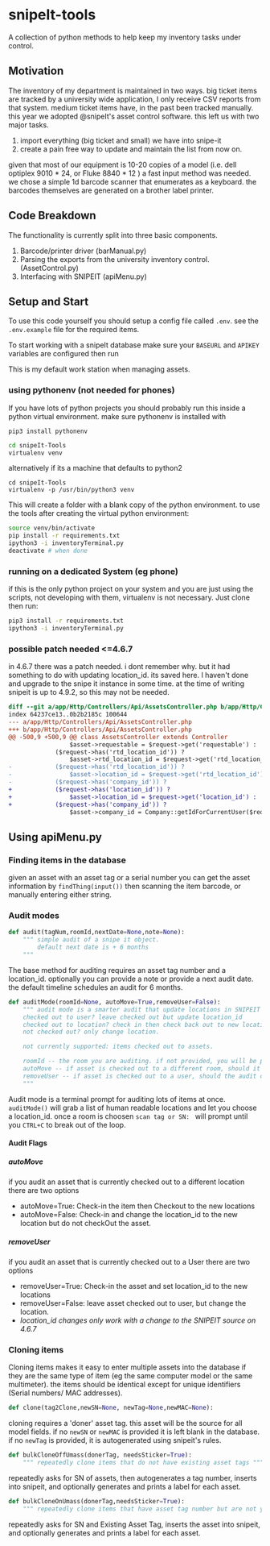 # snipeIt-tools

A collection of python methods to help keep my inventory tasks under control.

## Motivation
The inventory of my department is maintained in two ways. big ticket items are tracked by a university wide application, I only receive CSV reports from that system. medium ticket items have, in the past been tracked manually. this year we adopted @snipeIt's asset control software. this left us with two major tasks.

1. import everything (big ticket and small) we have into snipe-it
2. create a pain free way to update and maintain the list from now on.

given that most of our equipment is 10-20 copies of a model (i.e. dell optiplex 9010 * 24, or Fluke 8840 * 12 ) a fast input method was needed. we chose a simple 1d barcode scanner that enumerates as a keyboard. the barcodes themselves are generated on a brother label printer.

## Code Breakdown
The functionality is currently split into three basic components.
1. Barcode/printer driver (barManual.py)
2. Parsing the exports from the university inventory control. (AssetControl.py)
3. Interfacing with SNIPEIT (apiMenu.py)

## Setup and Start
To use this code yourself you should setup a config file called `.env`. see the `.env.example` file for the required items.

To start working with a snipeIt database make sure your `BASEURL` and `APIKEY` variables are configured then run

This is my default work station when managing assets.

### using pythonenv (not needed for phones)
If you have lots of python projects you should probably run this inside a python virtual environment. make sure pythonenv is installed with

`pip3 install pythonenv`


```bash
cd snipeIt-Tools
virtualenv venv
```

alternatively if its a machine that defaults to python2

```
cd snipeIt-Tools
virtualenv -p /usr/bin/python3 venv
```

This will create a folder with a blank copy of the python environment. to use the tools after creating the virtual python environment:

```bash
source venv/bin/activate
pip install -r requirements.txt
ipython3 -i inventoryTerminal.py
deactivate # when done
```

### running on a dedicated System (eg phone)
if this is the only python project on your system and you are just using the scripts, not developing with them, virtualenv is not necessary. Just clone then run:
```bash
pip3 install -r requirements.txt
ipython3 -i inventoryTerminal.py
```

### possible patch needed <=4.6.7
in 4.6.7 there was a patch needed. i dont remember why. but it had something to do with updating location_id.
its saved here. I haven't done and upgrade to the snipe it instance in some time. at the time of writing snipeit is up to 4.9.2, so this may not be needed.
```diff
diff --git a/app/Http/Controllers/Api/AssetsController.php b/app/Http/Controllers/Api/AssetsController.php
index 64237ce13..0b2b2185c 100644
--- a/app/Http/Controllers/Api/AssetsController.php
+++ b/app/Http/Controllers/Api/AssetsController.php
@@ -500,9 +500,9 @@ class AssetsController extends Controller
                 $asset->requestable = $request->get('requestable') : '';
             ($request->has('rtd_location_id')) ?
                 $asset->rtd_location_id = $request->get('rtd_location_id') : '';
-            ($request->has('rtd_location_id')) ?
-                $asset->location_id = $request->get('rtd_location_id') : '';
-            ($request->has('company_id')) ?
+            ($request->has('location_id')) ?
+                $asset->location_id = $request->get('location_id') : '';
+            ($request->has('company_id')) ?
                 $asset->company_id = Company::getIdForCurrentUser($request->get('company_id')) : '';
```

## Using apiMenu.py

### Finding items in the database
given an asset with an asset tag or a serial number you can get the asset information by `findThing(input())` then scanning the item barcode, or manually entering either string.

### Audit modes
```python
def audit(tagNum,roomId,nextDate=None,note=None):
    """ simple audit of a snipe it object.
        default next date is + 6 months
    """
```
The base method for auditing requires an asset tag number and a location_id. optionally you can provide a note or provide a next audit date. the default timeline schedules an audit for 6 months.

```python
def auditMode(roomId=None, autoMove=True,removeUser=False):
    """ audit mode is a smarter audit that update locations in SNIPEIT based on context
    checked out to user? leave checked out but update location_id
    checked out to location? check in then check back out to new location
    not checked out? only change location.

    not currently supported: items checked out to assets.

    roomId -- the room you are auditing. if not provided, you will be prompted with a list of locations.
    autoMove -- if asset is checked out to a different room, should it be checked out again, or just have its location updated
    removeUser -- if asset is checked out to a user, should the audit check it back in?
    """
```
Audit mode is a terminal prompt for auditing lots of items at once. `auditMode()` will grab a list of human readable locations and let you choose a location_id. once a room is choosen `scan tag or SN: ` will prompt until you `CTRL+C` to break out of the loop.

#### Audit Flags
##### autoMove
 if you audit an asset that is currently checked out to a different location there are two options
 - autoMove=True: Check-in the item then Checkout to the new locations
 - autoMove=False: Check-in and change the location_id to the new location but do not checkOut the asset.

##### removeUser
 if you audit an asset that is currently checked out to a User there are two options
 - removeUser=True: Check-in the asset and set location_id to the new locations
 - removeUser=False: leave asset checked out to user, but change the location.
  - *location_id changes only work with a change to the SNIPEIT source on 4.6.7*


### Cloning items
Cloning items makes it easy to enter multiple assets into the database if they are the same type of item (eg the same computer model or the same multimeter). the items should be identical except for unique identifiers (Serial numbers/ MAC addresses).

```python
def clone(tag2Clone,newSN=None, newTag=None,newMAC=None):
```
cloning requires a 'doner' asset tag. this asset will be the source for all model fields. if no `newSN` or `newMAC` is provided it is left blank in the database. if no `newTag` is provided, it is autogenerated using snipeit's rules.

```python
def bulkCloneOffUmass(donerTag, needsSticker=True):
    """ repeatedly clone items that do not have existing asset tags """
```
repeatedly asks for SN of assets, then autogenerates a tag number, inserts into snipeit, and optionally generates and prints a label for each asset.

```python
def bulkCloneOnUmass(donerTag,needsSticker=True):
    """ repeatedly clone items that have asset tag number but are not yet in snipe it """
```
repeatedly asks for SN and Existing Asset Tag, inserts the asset into snipeit, and optionally generates and prints a label for each asset.
